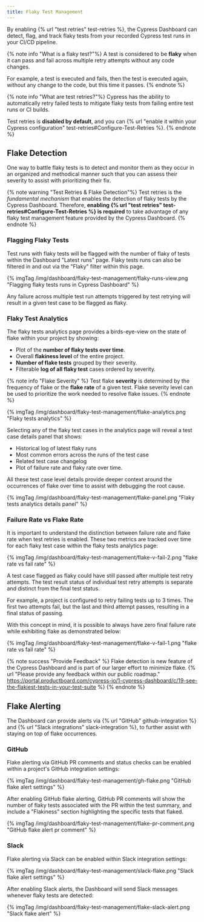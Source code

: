 ```yaml
---
title: Flaky Test Management
---
```


By enabling {% url "test retries" test-retries %}, the Cypress Dashboard can detect, flag, and track flaky tests from your recorded Cypress test runs in your CI/CD pipeline.

{% note info "What is a flaky test?"%}
A test is considered to be **flaky** when it can pass and fail across multiple retry attempts without any code changes.

For example, a test is executed and fails, then the test is executed again, without any change to the code, but this time it passes.
{% endnote %}

{% note info "What are test retries?"%}
Cypress has the ability to automatically retry failed tests to mitigate flaky tests from failing entire test runs or CI builds.

Test retries is **disabled by default**, and you can {% url "enable it within your Cypress configuration" test-retries#Configure-Test-Retries %}.
{% endnote %}

## Flake Detection

One way to battle flaky tests is to detect and monitor them as they occur in an organized and methodical manner such that you can assess their severity to assist with prioritizing their fix.

{% note warning "Test Retries & Flake Detection"%}
Test retries is the *fundamental mechanism* that enables the detection of flaky tests by the Cypress Dashboard. Therefore, **enabling {% url "test retries" test-retries#Configure-Test-Retries %} is required** to take advantage of any flaky test management feature provided by the Cypress Dashboard.
{% endnote %}

### Flagging Flaky Tests

Test runs with flaky tests will be flagged with the number of flaky of tests within the Dashboard "Latest runs" page. Flaky tests runs can also be filtered in and out via the "Flaky" filter within this page.

{% imgTag /img/dashboard/flaky-test-management/flaky-runs-view.png "Flagging flaky tests runs in Cypress Dashboard" %}

Any failure across multiple test run attempts triggered by test retrying will result in a given test case to be flagged as flaky.

### Flaky Test Analytics

The flaky tests analytics page provides a birds-eye-view on the state of flake within your project by showing:

- Plot of the **number of flaky tests over time**.
- Overall **flakiness level** of the entire project.
- **Number of flake tests** grouped by their severity.
- Filterable **log of all flaky test** cases ordered by severity.

{% note info "Flake Severity" %}
Test flake **severity** is determined by the frequency of flake or the **flake rate** of a given test. Flake severity level can be used to prioritize the work needed to resolve flake issues.
{% endnote %}

{% imgTag /img/dashboard/flaky-test-management/flake-analytics.png "Flaky tests analytics" %}

Selecting any of the flaky test cases in the analytics page will reveal a test case details panel that shows:

- Historical log of latest flaky runs
- Most common errors across the runs of the test case
- Related test case changelog
- Plot of failure rate and flaky rate over time.

All these test case level details provide deeper context around the occurrences of flake over time to assist with debugging the root cause.

{% imgTag /img/dashboard/flaky-test-management/flake-panel.png "Flaky tests analytics details panel" %}

### Failure Rate vs Flake Rate

It is important to understand the distinction between failure rate and flake rate when test retries is enabled. These two metrics are tracked over time for each flaky test case within the flaky tests analytics page:

{% imgTag /img/dashboard/flaky-test-management/flake-v-fail-2.png "flake rate vs fail rate" %}

A test case flagged as flaky could have still passed after multiple test retry attempts. The test result status of individual test retry attempts is separate and distinct from the final test status.

For example, a project is configured to retry failing tests up to 3 times. The first two attempts fail, but the last and third attempt passes, resulting in a final status of passing.

With this concept in mind, it is possible to always have zero final failure rate while exhibiting flake as demonstrated below:

{% imgTag /img/dashboard/flaky-test-management/flake-v-fail-1.png "flake rate vs fail rate" %}

{% note success "Provide Feedback" %}
Flake detection is new feature of the Cypress Dashboard and is part of our larger effort to minimize flake. {% url "Please provide any feedback within our public roadmap." https://portal.productboard.com/cypress-io/1-cypress-dashboard/c/19-see-the-flakiest-tests-in-your-test-suite %}
{% endnote %}

## Flake Alerting

The Dashboard can provide alerts via {% url "GitHub" github-integration %} and {% url "Slack integrations" slack-integration %}, to further assist with staying on top of flake occurrences.

### GitHub

Flake alerting via GitHub PR comments and status checks can be enabled within a project's GitHub integration settings:

{% imgTag /img/dashboard/flaky-test-management/gh-flake.png "GitHub flake alert settings" %}

After enabling GitHub flake alerting, GitHub PR comments will show the number of flaky tests associated with the PR within the test summary, and include a "Flakiness" section highlighting the specific tests that flaked.

{% imgTag /img/dashboard/flaky-test-management/flake-pr-comment.png "GitHub flake alert pr comment" %}

### Slack

Flake alerting via Slack can be enabled within Slack integration settings:

{% imgTag /img/dashboard/flaky-test-management/slack-flake.png "Slack flake alert settings" %}

After enabling Slack alerts, the Dashboard will send Slack messages whenever flaky tests are detected:

{% imgTag /img/dashboard/flaky-test-management/flake-slack-alert.png "Slack flake alert" %}
